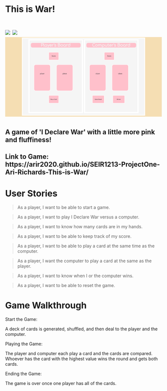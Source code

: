 <h1>This is War!<h1>

![](.AceofClubs.png)
![](.AceofClubs.png)
![](./GameFront.png)



<h2>A game of 'I Declare War' with a little more pink and fluffiness!<h2>
<h2> Link to Game: https://arir2020.github.io/SEIR1213-ProjectOne-Ari-Richards-This-is-War/ </h2>


<h1>User Stories</h1>

> As a player, I want to be able to start a game.

> As a player, I want to play I Declare War versus a computer.

> As a player, I want to know how many cards are in my hands.

> As a player, I want to be able to keep track of my score.

> As a player, I want to be able to play a card at the same time as the computer.

> As a player, I want the computer to play a card at the same as  the player.

> As a player, I want to know when I or the computer wins.

> As a player, I want to be able to reset the game.

<h1>Game Walkthrough</h1>

Start the Game:

A deck of cards is generated, shuffled, and then deal to the player and the computer.

Playing the Game:

The player and computer each play a card and the cards are compared. Whoever has the card with the highest value wins the round and gets both cards.

Ending the Game:

The game is over once one player has all of the cards.